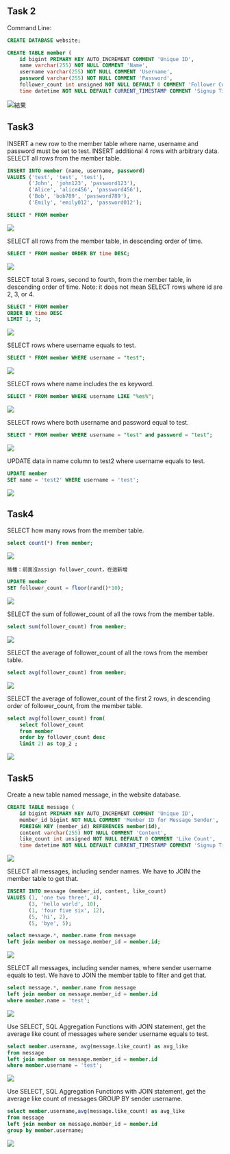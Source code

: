## Task 2
Command Line:
```sql
CREATE DATABASE website;

CREATE TABLE member ( 
    id bigint PRIMARY KEY AUTO_INCREMENT COMMENT 'Unique ID', 
    name varchar(255) NOT NULL COMMENT 'Name', 
    username varchar(255) NOT NULL COMMENT 'Username', 
    password varchar(255) NOT NULL COMMENT 'Password',
    follower_count int unsigned NOT NULL DEFAULT 0 COMMENT 'Follower Count',
    time datetime NOT NULL DEFAULT CURRENT_TIMESTAMP COMMENT 'Signup Time' ) COMMENT 'Description';
```
![結果](/Users/becca/Desktop/Week5/task2.png)

## Task3

INSERT a new row to the member table where name, username and password must be set to test. INSERT additional 4 rows with arbitrary data.
SELECT all rows from the member table.
```sql
INSERT INTO member (name, username, password)
VALUES ('test', 'test', 'test'),
       ('John', 'john123', 'password123'),
       ('Alice', 'alice456', 'password456'),
       ('Bob', 'bob789', 'password789'),
       ('Emily', 'emily012', 'password012');

SELECT * FROM member
```
![](/Users/becca/Desktop/Week5/t3.1.png)

SELECT all rows from the member table, in descending order of time.
```sql
SELECT * FROM member ORDER BY time DESC;
```
![](/Users/becca/Desktop/Week5/t3.3.png)

SELECT total 3 rows, second to fourth, from the member table, in descending order
of time. Note: it does not mean SELECT rows where id are 2, 3, or 4.
```sql
SELECT * FROM member 
ORDER BY time DESC
LIMIT 1, 3;
```
![](/Users/becca/Desktop/Week5/t3.4.png)

SELECT rows where username equals to test.
```sql
SELECT * FROM member WHERE username = "test";
```
![](/Users/becca/Desktop/Week5/t3.5.png)

SELECT rows where name includes the es keyword.
```sql
SELECT * FROM member WHERE username LIKE "%es%";
```
![](/Users/becca/Desktop/Week5/t3.6.png)

SELECT rows where both username and password equal to test.
```sql
SELECT * FROM member WHERE username = "test" and password = "test";
```
![](/Users/becca/Desktop/Week5/t3.7.png)

UPDATE data in name column to test2 where username equals to test.
```sql
UPDATE member
SET name = 'test2' WHERE username = 'test';
```
![](/Users/becca/Desktop/Week5/t3.8.png)

## Task4
SELECT how many rows from the member table.
```sql
select count(*) from member;
```
![](/Users/becca/Desktop/Week5/t4.1.png)


`插播：前面沒assign follower_count，在這新增`
```sql
UPDATE member
SET follower_count = floor(rand()*10);
```
![](/Users/becca/Desktop/Week5/t4.png)

SELECT the sum of follower_count of all the rows from the member table.  
```sql
select sum(follower_count) from member;
```
![](/Users/becca/Desktop/Week5/t4.2.png)

SELECT the average of follower_count of all the rows from the member table.
```sql
select avg(follower_count) from member;
```
![](/Users/becca/Desktop/Week5/t4.3.png)

SELECT the average of follower_count of the first 2 rows, in descending order of follower_count, from the member table.
```sql
select avg(follower_count) from(
    select follower_count
    from member 
    order by follower_count desc 
    limit 2) as top_2 ;

```
![](/Users/becca/Desktop/Week5/t4.4.png)


## Task5
Create a new table named message, in the website database.
```sql
CREATE TABLE message ( 
    id bigint PRIMARY KEY AUTO_INCREMENT COMMENT 'Unique ID', 
    member_id bigint NOT NULL COMMENT 'Member ID for Message Sender', 
    FOREIGN KEY (member_id) REFERENCES member(id),
    content varchar(255) NOT NULL COMMENT 'Content', 
    like_count int unsigned NOT NULL DEFAULT 0 COMMENT 'Like Count',
    time datetime NOT NULL DEFAULT CURRENT_TIMESTAMP COMMENT 'Signup Time' ) COMMENT 'Publish Time';
```
![](/Users/becca/Desktop/Week5/t5.1.png)


SELECT all messages, including sender names. We have to JOIN the member table to get that.
```sql
INSERT INTO message (member_id, content, like_count)
VALUES (1, 'one two three', 4),
       (3, 'hello world', 10),
       (1, 'four five six', 12),
       (5, 'hi', 2),
       (5, 'bye', 5);

select message.*, member.name from message
left join member on message.member_id = member.id;
```
![](/Users/becca/Desktop/Week5/t5.2.png)

SELECT all messages, including sender names, where sender username equals to test. We have to JOIN the member table to filter and get that.
```sql
select message.*, member.name from message
left join member on message.member_id = member.id
where member.name = 'test';
```
![](/Users/becca/Desktop/Week5/t5.3.png)

Use SELECT, SQL Aggregation Functions with JOIN statement, get the average like count of messages where sender username equals to test.
```sql
select member.username, avg(message.like_count) as avg_like 
from message
left join member on message.member_id = member.id
where member.username = 'test';
```
![](/Users/becca/Desktop/Week5/t5.4.png)

Use SELECT, SQL Aggregation Functions with JOIN statement, get the average like count of messages GROUP BY sender username.
```sql
select member.username,avg(message.like_count) as avg_like 
from message
left join member on message.member_id = member.id
group by member.username;
```
![](/Users/becca/Desktop/Week5/t5.5.png)

